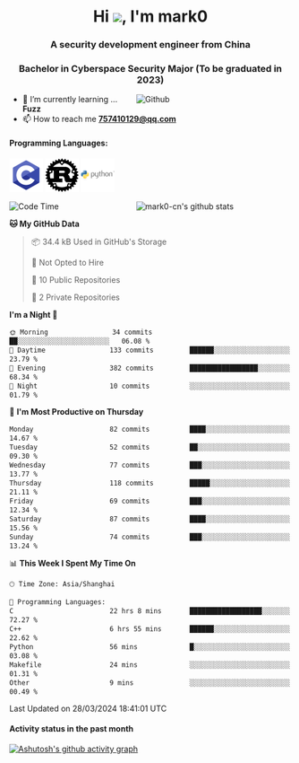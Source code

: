 <h1 align="center">Hi <img src="https://raw.githubusercontent.com/iampavangandhi/iampavangandhi/master/gifs/Hi.gif" width="30px">, I'm mark0</h1>

<h3 align="center">A security development engineer from China</h3>
<h3 align="center">Bachelor in Cyberspace Security Major (To be graduated in 2023)</h3>

<img width="55%" align="right" alt="Github" src="https://raw.githubusercontent.com/onimur/.github/master/.resources/git-header.svg" />

<!-- - 🔭 I’m currently working on **vKarma Webapp** -->
<!-- - 💬 Ask me about ... **Web Develpoment** -->
<!-- - 😄 Employement ... **Open for intern opportunities** -->
<!-- - ⚡ Fun fact ... **Anime**❤ -->
- 🌱 I’m currently learning ... **Fuzz**
- 📫 How to reach me **757410129@qq.com**
<!-- - 📨 Or reach me **757410129@qq.com** -->

<h4>Programming Languages: </h4>
<p align="left">
 <img style="margin: auto;" src="https://raw.githubusercontent.com/sachinverma53121/sachinverma53121/master/icons/c.png" alt=c width="60" height="60"/>
 <img style="margin: auto;" src="https://raw.githubusercontent.com/mark0-cn/blog_img/master/img/202309031232124.png" alt=cplusplus width="60" height="60"/>
 <img style="margin: auto;" src="https://raw.githubusercontent.com/sachinverma53121/sachinverma53121/master/icons/python.png" alt=python width="60" height="60"/>
</p>


<img width="55%" align="right" alt="mark0-cn's github stats" src="https://github-readme-stats.vercel.app/api?username=mark0-cn&show_icons=true&hide_border=true" />

<!--START_SECTION:waka-->
![Code Time](http://img.shields.io/badge/Code%20Time-1%2C819%20hrs%2028%20mins-blue)

**🐱 My GitHub Data** 

> 📦 34.4 kB Used in GitHub's Storage 
 > 
> 🚫 Not Opted to Hire
 > 
> 📜 10 Public Repositories 
 > 
> 🔑 2 Private Repositories 
 > 
**I'm a Night 🦉** 

```text
🌞 Morning                34 commits          ██░░░░░░░░░░░░░░░░░░░░░░░   06.08 % 
🌆 Daytime                133 commits         ██████░░░░░░░░░░░░░░░░░░░   23.79 % 
🌃 Evening                382 commits         █████████████████░░░░░░░░   68.34 % 
🌙 Night                  10 commits          ░░░░░░░░░░░░░░░░░░░░░░░░░   01.79 % 
```
📅 **I'm Most Productive on Thursday** 

```text
Monday                   82 commits          ████░░░░░░░░░░░░░░░░░░░░░   14.67 % 
Tuesday                  52 commits          ██░░░░░░░░░░░░░░░░░░░░░░░   09.30 % 
Wednesday                77 commits          ███░░░░░░░░░░░░░░░░░░░░░░   13.77 % 
Thursday                 118 commits         █████░░░░░░░░░░░░░░░░░░░░   21.11 % 
Friday                   69 commits          ███░░░░░░░░░░░░░░░░░░░░░░   12.34 % 
Saturday                 87 commits          ████░░░░░░░░░░░░░░░░░░░░░   15.56 % 
Sunday                   74 commits          ███░░░░░░░░░░░░░░░░░░░░░░   13.24 % 
```


📊 **This Week I Spent My Time On** 

```text
🕑︎ Time Zone: Asia/Shanghai

💬 Programming Languages: 
C                        22 hrs 8 mins       ██████████████████░░░░░░░   72.27 % 
C++                      6 hrs 55 mins       ██████░░░░░░░░░░░░░░░░░░░   22.62 % 
Python                   56 mins             █░░░░░░░░░░░░░░░░░░░░░░░░   03.08 % 
Makefile                 24 mins             ░░░░░░░░░░░░░░░░░░░░░░░░░   01.31 % 
Other                    9 mins              ░░░░░░░░░░░░░░░░░░░░░░░░░   00.49 % 
```


 Last Updated on 28/03/2024 18:41:01 UTC
<!--END_SECTION:waka-->

<h4>Activity status in the past month</h4>

[![Ashutosh's github activity graph](https://github-readme-activity-graph.vercel.app/graph?username=mark0-cn&theme=dracula)](https://github.com/ashutosh00710/github-readme-activity-graph)

<!--
**mark0-cn/mark0-cn** is a ✨ _special_ ✨ repository because its `README.md` (this file) appears on your GitHub profile.

Here are some ideas to get you started:

- 🔭 I’m currently working on ...
- 🌱 I’m currently learning ...
- 👯 I’m looking to collaborate on ...
- 🤔 I’m looking for help with ...
- 💬 Ask me about ...
- 📫 How to reach me: ...
- 😄 Pronouns: ...
- ⚡ Fun fact: ...
-->
